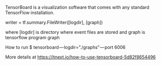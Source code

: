 TensorBoard is a visualization software that comes with any standard TensorFlow installation.

writer = tf.summary.FileWriter([logdir], [graph])

where [logdir] is directory where event files are stored and graph is tensorflow program graph

How to run
$ tensorboard — logdir=”./graphs” — port 6006


More details at https://itnext.io/how-to-use-tensorboard-5d82f8654496

